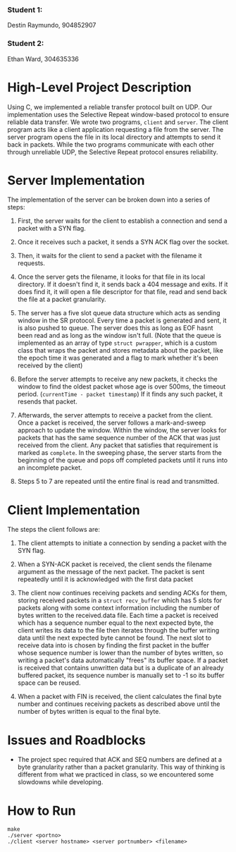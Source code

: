 ### Student 1:
Destin Raymundo, 904852907

### Student 2:
Ethan Ward, 304635336

# High-Level Project Description
Using C, we implemented a reliable transfer protocol built on UDP. Our implementation uses the Selective Repeat window-based protocol to ensure reliable data transfer. We wrote two programs, `client` and `server`.  The client program acts like a client application requesting a file from the server. The server program opens the file in its local directory and attempts to send it back in packets. While the two programs communicate with each other through unreliable UDP, the Selective Repeat protocol ensures reliability.


# Server Implementation
The implementation of the server can be broken down into a series of steps:

1) First, the server waits for the client to establish a connection and send a packet with a SYN flag.

2) Once it receives such a packet, it sends a SYN ACK flag over the socket.

3) Then, it waits for the client to send a packet with the filename it requests.

4) Once the server gets the filename, it looks for that file in its local directory. If it doesn't find it, it sends back a 404 message and exits. If it does find it, it  will open a file descriptor for that file, read and send back the file at a packet granularity.

5) The server has a five slot queue data structure which acts as sending window in the SR protocol. Every time a packet is generated and sent, it is also pushed to queue. The server does this as long as EOF hasnt been read and as long as the window isn't full. (Note that the queue is implemented as an array of type `struct pwrapper`, which is a custom class that wraps the packet and stores metadata about the packet, like the epoch time it was generated and a flag to mark whether it's been received by the client)

6) Before the server attempts to receive any new packets, it checks the window to find the oldest packet whose age is over 500ms, the timeout period. (`currentTime - packet timestamp`) If it finds any such packet, it resends that packet.

7) Afterwards, the server attempts to receive a packet from the client. Once a packet is received, the server follows a mark-and-sweep approach to update the window. Within the window, the server looks for packets that has the same sequence number of the ACK that was just received from the client. Any packet that satisfies that requirement is marked as `complete`. In the sweeping phase, the server starts from the beginning of the queue and pops off completed packets until it runs into an incomplete packet.

8) Steps 5 to 7 are repeated until the entire final is read and transmitted.

# Client Implementation
The steps the client follows are:

1) The client attempts to initiate a connection by sending a packet with the SYN flag.

2) When a SYN-ACK packet is received, the client sends the filename argument as the message of the next packet. The packet is sent repeatedly until it is acknowledged with the first data packet

3) The client now continues receiving packets and sending ACKs for them, storing received packets in a `struct recv_buffer` which has 5 slots for packets along with some context information including the number of bytes written to the received.data file. Each time a packet is received which has a sequence number equal to the next expected byte, the client writes its data to the file then iterates through the buffer writing data until the next expected byte cannot be found. The next slot to receive data into is chosen by finding the first packet in the buffer whose sequence number is lower than the number of bytes written, so writing a packet's data automatically "frees" its buffer space. If a packet is received that contains unwritten data but is a duplicate of an already buffered packet, its sequence number is manually set to -1 so its buffer space can be reused.

4) When a packet with FIN is received, the client calculates the final byte number and continues receiving packets as described above until the number of bytes written is equal to the final byte.

# Issues and Roadblocks
- The project spec required that ACK and SEQ numbers are defined at a byte granularity rather than a packet granularity. This way of thinking is different from what we practiced in class, so we encountered some slowdowns while developing.

# How to Run
```
make
./server <portno>
./client <server hostname> <server portnumber> <filename>
```

